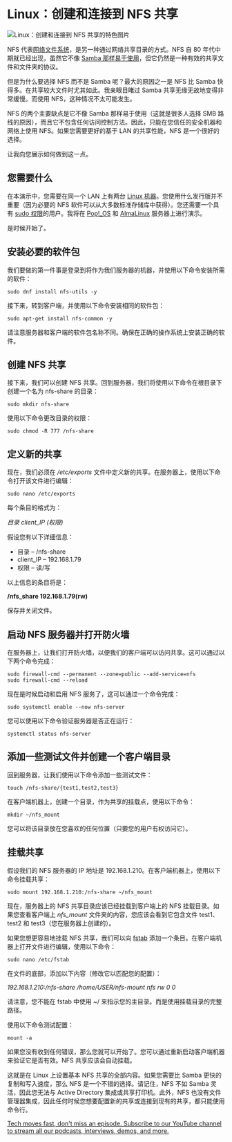 # Linux：创建和连接到 NFS 共享

![Linux：创建和连接到 NFS 共享的特色图片](https://cdn.thenewstack.io/media/2024/07/ecabf01c-cornelius-ventures-ak81vc-kcf4-unsplash-linux-1024x682.jpg)

NFS 代表[网络文件系统](https://www.techtarget.com/searchenterprisedesktop/definition/Network-File-System)，是另一种通过网络共享目录的方式。NFS 自 80 年代中期就已经出现，虽然它不像 [Samba 那样易于使用](https://thenewstack.io/create-a-samba-share-and-use-from-in-a-docker-container/)，但它仍然是一种有效的共享文件和文件夹的协议。

但是为什么要选择 NFS 而不是 Samba 呢？最大的原因之一是 NFS 比 Samba 快得多。在共享较大文件时尤其如此。我亲眼目睹过 Samba 共享无缘无故地变得非常缓慢。而使用 NFS，这种情况不太可能发生。

NFS 的两个主要缺点是它不像 Samba 那样易于使用（这就是很多人选择 SMB 路线的原因），而且它不包含任何访问控制方法。因此，只能在您信任的安全机器和网络上使用 NFS。如果您需要更好的基于 LAN 的共享性能，NFS 是一个很好的选择。

让我向您展示如何做到这一点。

## 您需要什么

在本演示中，您需要在同一个 LAN 上有两台 [Linux 机器](https://thenewstack.io/linux-server-operating-systems-red-hat-enterprise-linux-and-beyond/)。您使用什么发行版并不重要（因为必要的 NFS 软件可以从大多数标准存储库中获得）。您还需要一个具有 [sudo 权限](https://thenewstack.io/linux-understand-sudo-to-rule-your-server/)的用户。我将在 [Pop!_OS](https://pop.system76.com/) 和 [AlmaLinux](https://thenewstack.io/almalinux-your-enterprise-linux-ticket-to-freedom/) 服务器上进行演示。

是时候开始了。

## 安装必要的软件包

我们要做的第一件事是登录到将作为我们服务器的机器，并使用以下命令安装所需的软件：

```
sudo dnf install nfs-utils -y
```

接下来，转到客户端，并使用以下命令安装相同的软件包：

```
sudo apt-get install nfs-common -y
```

请注意服务器和客户端的软件包名称不同。确保在正确的操作系统上安装正确的软件。

## 创建 NFS 共享

接下来，我们可以创建 NFS 共享。回到服务器，我们将使用以下命令在根目录下创建一个名为 nfs-share 的目录：

```
sudo mkdir nfs-share
```

使用以下命令更改目录的权限：

```
sudo chmod -R 777 /nfs-share
```

## 定义新的共享

现在，我们必须在 */etc/exports* 文件中定义新的共享。在服务器上，使用以下命令打开该文件进行编辑：

```
sudo nano /etc/exports
```

每个条目的格式为：

*目录 client_IP (权限)*

假设您有以下详细信息：

* 目录 – /nfs-share
* client_IP – 192.168.1.79
* 权限 – 读/写

以上信息的条目将是：

**/nfs_share 192.168.1.79(rw)**

保存并关闭文件。

## 启动 NFS 服务器并打开防火墙

在服务器上，让我们打开防火墙，以便我们的客户端可以访问共享。这可以通过以下两个命令完成：

```
sudo firewall-cmd --permanent --zone=public --add-service=nfs
sudo firewall-cmd --reload
```

现在是时候启动和启用 NFS 服务了，这可以通过一个命令完成：

```
sudo systemctl enable --now nfs-server
```

您可以使用以下命令验证服务器是否正在运行：

```
systemctl status nfs-server
```

## 添加一些测试文件并创建一个客户端目录

回到服务器，让我们使用以下命令添加一些测试文件：

```
touch /nfs-share/{test1,test2,test3}
```

在客户端机器上，创建一个目录，作为共享的挂载点，使用以下命令：

```
mkdir ~/nfs_mount
```

您可以将该目录放在您喜欢的任何位置（只要您的用户有权访问它）。

## 挂载共享

假设我们的 NFS 服务器的 IP 地址是 192.168.1.210。在客户端机器上，使用以下命令挂载共享：

```
sudo mount 192.168.1.210:/nfs-share ~/nfs_mount
```

现在，服务器上的 NFS 共享目录应该已经挂载到客户端上的 NFS 挂载目录。如果您查看客户端上 *nfs_mount* 文件夹的内容，您应该会看到它包含文件 test1、test2 和 test3（您在服务器上创建的）。

如果您想更容易地挂载 NFS 共享，我们可以向 [fstab](https://wiki.archlinux.org/title/Fstab) 添加一个条目。在客户端机器上打开文件进行编辑，使用以下命令：

```
sudo nano /etc/fstab
```

在文件的底部，添加以下内容（修改它以匹配您的配置）：

*192.168.1.210:/nfs-share /home/USER/nfs-mount nfs rw 0 0*

请注意，您不能在 fstab 中使用 ~/ 来指示您的主目录。而是使用挂载目录的完整路径。

使用以下命令测试配置：

```
mount -a
```
如果您没有收到任何错误，那么您就可以开始了。您可以通过重新启动客户端机器来验证它是否有效。NFS 共享应该会自动挂载。

这就是在 Linux 上设置基本 NFS 共享的全部内容。如果您需要比 Samba 更快的复制和写入速度，那么 NFS 是一个不错的选择。请记住，NFS 不如 Samba 灵活，因此您无法与 Active Directory 集成或共享打印机。此外，NFS 也没有文件管理器集成，因此任何时候您想要配置新的共享或连接到现有的共享，都只能使用命令行。

[Tech moves fast, don't miss an episode. Subscribe to our YouTube
channel to stream all our podcasts, interviews, demos, and more.](https://youtube.com/thenewstack?sub_confirmation=1)
